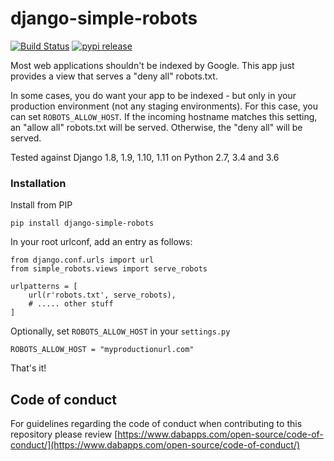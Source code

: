 django-simple-robots
====================

[![Build Status](https://travis-ci.org/dabapps/django-simple-robots.svg)](https://travis-ci.org/dabapps/django-simple-robots)
[![pypi release](https://img.shields.io/pypi/v/django-simple-robots.svg)](https://pypi.python.org/pypi/django-simple-robots)

Most web applications shouldn't be indexed by Google. This app just provides a view that serves a "deny all" robots.txt.

In some cases, you do want your app to be indexed - but only in your production environment (not any staging environments). For this case, you can set `ROBOTS_ALLOW_HOST`. If the incoming hostname matches this setting, an "allow all" robots.txt will be served. Otherwise, the "deny all" will be served.

Tested against Django 1.8, 1.9, 1.10, 1.11 on Python 2.7, 3.4 and 3.6

### Installation
    
Install from PIP

    pip install django-simple-robots

In your root urlconf, add an entry as follows:

    from django.conf.urls import url
    from simple_robots.views import serve_robots

    urlpatterns = [
        url(r'robots.txt', serve_robots),
        # ..... other stuff
    ]

Optionally, set `ROBOTS_ALLOW_HOST` in your `settings.py`

    ROBOTS_ALLOW_HOST = "myproductionurl.com"

That's it!

## Code of conduct

For guidelines regarding the code of conduct when contributing to this repository please review [https://www.dabapps.com/open-source/code-of-conduct/](https://www.dabapps.com/open-source/code-of-conduct/)
